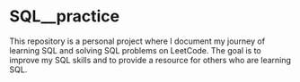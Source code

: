# SQL__practice

This repository is a personal project where I document my journey of learning SQL and solving SQL problems on LeetCode. The goal is to improve my SQL skills and to provide a resource for others who are learning SQL.


